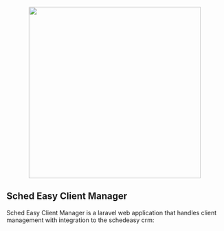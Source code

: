 <p align="center"><a href="https://laravel.com" target="_blank"><img src="https://schedeasy.net/wp-content/uploads/2020/06/logo-1.png" width="400"></a></p>
 
## Sched Easy Client Manager

Sched Easy Client Manager is a laravel web application that handles client management with integration to the schedeasy crm:


